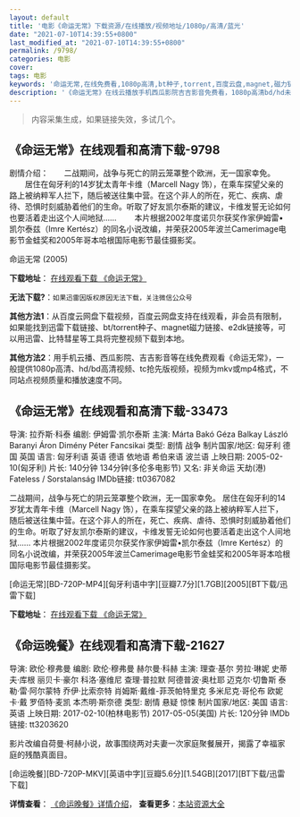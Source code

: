 ```yaml
---
layout: default
title: '电影《命运无常》下载资源/在线播放/视频地址/1080p/高清/蓝光'
date: "2021-07-10T14:39:55+0800"
last_modified_at: "2021-07-10T14:39:55+0800"
permalink: /9798/
categories: 电影
cover:
tags: 电影
keywords: '命运无常,在线免费看,1080p高清,bt种子,torrent,百度云盘,magnet,磁力链,迅雷下载资源'
description: '《命运无常》在线云播放手机西瓜影院吉吉影音免费看，1080p高清bd/hd未删减完整版和tc抢先枪版，mkv/mp4格式，附带bt/torrent种子、magnet/磁力链、百度云盘、网盘资源迅雷下载链接'
---
```


>内容采集生成，如果链接失效，多试几个。


## 《命运无常》在线观看和高清下载-9798

剧情介绍：　　二战期间，战争与死亡的阴云笼罩整个欧洲，无一国家幸免。 　　居住在匈牙利的14岁犹太青年卡维（Marcell Nagy 饰），在乘车探望父亲的路上被纳粹军人拦下，随后被送往集中营。在这个非人的所在，死亡、疾病、虐待、恐惧时刻威胁着他们的生命。听取了好友凯尔泰斯的建议，卡维发誓无论如何也要活着走出这个人间地狱…… 　　本片根据2002年度诺贝尔获奖作家伊姆雷•凯尔泰兹（Imre Kertész）的同名小说改编，并荣获2005年波兰Camerimage电影节金蛙奖和2005年哥本哈根国际电影节最佳摄影奖。


命运无常 (2005)

**下载地址**： [在线观看下载 《命运无常》](https://www.btbtdy.me/btdy/dy9009.html) 


**无法下载?**：`如果迅雷因版权原因无法下载，关注微信公众号 `

**其他方法1**：从百度云网盘下载视频，百度云网盘支持在线观看，非会员有限制，如果能找到迅雷下载链接、bt/torrent种子、magnet磁力链接、e2dk链接等，可以用迅雷、比特彗星等工具将完整视频下载到本地。

**其他方法2**：用手机云播、西瓜影院、吉吉影音等在线免费观看《命运无常》，一般提供1080p高清、hd/bd高清视频、tc抢先版视频，视频为mkv或mp4格式，不同站点视频质量和播放速度不同。


## 《命运无常》在线观看和高清下载-33473

导演: 拉乔斯·科泰 编剧: 伊姆雷·凯尔泰斯 主演: Márta Bakó Géza Balkay László Baranyi Áron Dimény Péter Fancsikai 类型: 剧情 战争 制片国家/地区: 匈牙利 德国 英国 语言: 匈牙利语 英语 德语 依地语 希伯来语 波兰语 上映日期: 2005-02-10(匈牙利) 片长: 140分钟 134分钟(多伦多电影节) 又名: 非关命运 天劫(港) Fateless / Sorstalanság IMDb链接: tt0367082

二战期间，战争与死亡的阴云笼罩整个欧洲，无一国家幸免。 居住在匈牙利的14岁犹太青年卡维（Marcell Nagy 饰），在乘车探望父亲的路上被纳粹军人拦下，随后被送往集中营。在这个非人的所在，死亡、疾病、虐待、恐惧时刻威胁着他们的生命。听取了好友凯尔泰斯的建议，卡维发誓无论如何也要活着走出这个人间地狱…… 本片根据2002年度诺贝尔获奖作家伊姆雷•凯尔泰兹（Imre Kertész）的同名小说改编，并荣获2005年波兰Camerimage电影节金蛙奖和2005年哥本哈根国际电影节最佳摄影奖。


[命运无常][BD-720P-MP4][匈牙利语中字][豆瓣7.7分][1.7GB][2005][BT下载/迅雷下载]

**下载地址**： [在线观看下载 《命运无常》](https://www.btdx8.com/torrent/fateless_2005.html) 


## 《命运晚餐》在线观看和高清下载-21627

导演: 欧伦·穆弗曼 编剧: 欧伦·穆弗曼 赫尔曼·科赫 主演: 理查·基尔 劳拉·琳妮 史蒂夫·库根 丽贝卡·豪尔 科洛·塞维尼 查理·普拉默 阿德普波·奥杜耶 迈克尔·切鲁斯 泰勒·雷·阿尔蒙特 乔伊·比索奈特 肖姆斯·戴维-菲茨帕特里克 多米尼克·哥伦布 欧妮卡·戴 罗佰特·麦凯 本杰明·斯奈德 类型: 剧情 悬疑 惊悚 制片国家/地区: 美国 语言: 英语 上映日期: 2017-02-10(柏林电影节) 2017-05-05(美国) 片长: 120分钟 IMDb链接: tt3203620

影片改编自荷曼·柯赫小说，故事围绕两对夫妻一次家庭聚餐展开，揭露了幸福家庭的残酷真面目。


[命运晚餐][BD-720P-MKV][英语中字][豆瓣5.6分][1.54GB][2017][BT下载/迅雷下载]

**详情查看**： [《命运晚餐》详情介绍](/movie/21627/)， **查看更多**：[本站资源大全](/movie/t/all/)

